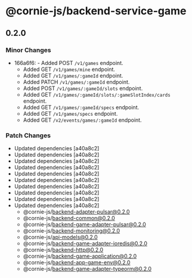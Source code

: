 # @cornie-js/backend-service-game

## 0.2.0

### Minor Changes

- 166a6f6: - Added POST `/v1/games` endpoint.
  - Added GET `/v1/games/mine` endpoint.
  - Added GET `/v1/games/:gameId` endpoint.
  - Added PATCH `/v1/games/:gameId` endpoint.
  - Added POST `/v1/games/:gameId/slots` endpoint.
  - Added GET `/v1/games/:gameId/slots/:gameSlotIndex/cards` endpoint.
  - Added GET `/v1/games/:gameId/specs` endpoint.
  - Added GET `/v1/games/specs` endpoint.
  - Added GET `/v2/events/games/:gameId` endpoint.

### Patch Changes

- Updated dependencies [a40a8c2]
- Updated dependencies [a40a8c2]
- Updated dependencies [a40a8c2]
- Updated dependencies [a40a8c2]
- Updated dependencies [a40a8c2]
- Updated dependencies [a40a8c2]
- Updated dependencies [a40a8c2]
- Updated dependencies [a40a8c2]
- Updated dependencies [a40a8c2]
- Updated dependencies [a40a8c2]
  - @cornie-js/backend-adapter-pulsar@0.2.0
  - @cornie-js/backend-common@0.2.0
  - @cornie-js/backend-game-adapter-pulsar@0.2.0
  - @cornie-js/backend-monitoring@0.2.0
  - @cornie-js/api-models@0.2.0
  - @cornie-js/backend-game-adapter-ioredis@0.2.0
  - @cornie-js/backend-http@0.2.0
  - @cornie-js/backend-game-application@0.2.0
  - @cornie-js/backend-app-game-env@0.2.0
  - @cornie-js/backend-game-adapter-typeorm@0.2.0
